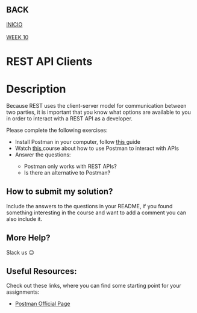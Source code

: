 ## BACK
<a href="https://github.com/Lesdith/core-code-from-scratch-readme"> INICIO </a> </br></br>
<a href="https://github.com/Lesdith/core-code-from-scratch-readme/blob/main/Weeks/Week%2010%20React-Node/Week%2010.md">WEEK 10</a>

# REST API Clients

# Description

Because REST uses the client-server model for communication between two parties, it is important that you know what options are available
to you in order to interact with a REST API as a developer.

Please complete the following exercises:

  <ul>
  <li>Install Postman in your computer, follow  <a href="https://learning.postman.com/docs/getting-started/installation-and-updates/"> this  </a> guide</li>
  <li>Watch <a href="https://www.youtube.com/watch?v=VywxIQ2ZXw4"> this  </a> course about how to use Postman to interact with APIs</li>
   <li>Answer the questions: </li>
    <ul>
    <li>Postman only works with REST APIs?</li>
    <li>Is there an alternative to Postman?</li>
    </ul>
</ul>

## How to submit my solution?
Include the answers to the questions in your README, if you found something
interesting in the course and want to add a comment you can also include it.

## More Help?
Slack us 😉

## Useful Resources:
Check out these links, where you can find some starting point for your assignments:
<ul>
<li><a href="https://www.postman.com/">Postman Official Page </a></li> 

</ul>

